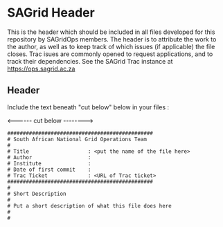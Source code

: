 # SAGrid Header
This is the header which should be included in all files developed for this repository by SAGridOps members. The header is to attribute the work to the author, as well as to keep track of which issues (if applicable) the file closes. Trac isues are commonly opened to request applications, and to track their dependencies. See the SAGrid Trac instance at https://ops.sagrid.ac.za

## Header
Include the text beneath "cut below" below in your files :

<------ cut below -------->
```
###############################################
# South African National Grid Operations Team
# 
# Title                   : <put the name of the file here>
# Author                  : 
# Institute               : 
# Date of first commit    : 
# Trac Ticket             : <URL of Trac ticket>
###############################################
#
# Short Description
# 
# Put a short description of what this file does here
#
#
```
